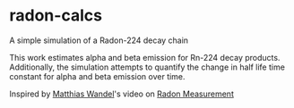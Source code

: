 # radon-calcs
A simple simulation of a Radon-224 decay chain

This work estimates alpha and beta emission for Rn-224 decay products.
Additionally, the simulation attempts to quantify the change in half life time constant for alpha and beta emission over time.

Inspired by [Matthias Wandel](https://woodgears.ca/)'s video on [Radon Measurement](https://www.youtube.com/watch?v=tl5oHojFzXc)
